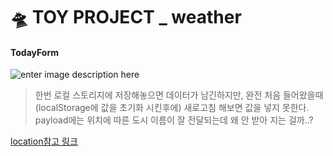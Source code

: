 # 🛸 TOY PROJECT _ weather
#### TodayForm
![enter image description here](https://ifh.cc/g/KDeUPT.jpg)

> 한번 로컬 스토리지에 저장해놓으면 데이터가 남긴하지만, 완전 처음 들어왔을때(localStorage에 값을 초기화 시킨후에)  새로고침 해보면 값을 넣지 못한다. 
> payload에는 위치에 따른 도시 이름이 잘 전달되는데 왜 안 받아 지는 걸까..?

[location참고 링크](https://unikys.tistory.com/375)
